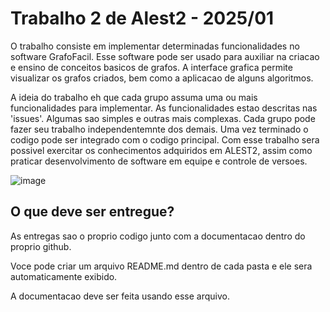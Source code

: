 # Trabalho 2 de Alest2 - 2025/01

O trabalho consiste em implementar determinadas funcionalidades no software GrafoFacil. 
Esse software pode ser usado para auxiliar na criacao e ensino de conceitos basicos de grafos.
A interface grafica permite visualizar os grafos criados, bem como a aplicacao de alguns algoritmos.

A ideia do trabalho eh que cada grupo assuma uma ou mais funcionalidades para implementar. As funcionalidades estao descritas nas 'issues'.
Algumas sao simples e outras mais complexas.
Cada grupo pode fazer seu trabalho independentemnte dos demais. Uma vez terminado o codigo pode ser integrado com o codigo principal.
Com esse trabalho sera possivel exercitar os conhecimentos adquiridos em ALEST2, assim como praticar desenvolvimento de software em equipe e controle de versoes.

![image](https://github.com/user-attachments/assets/aed312e0-569b-4822-8243-0a8b718b2468)

## O que deve ser entregue?
As entregas sao o proprio codigo junto com a documentacao dentro do proprio github. 

Voce pode criar um arquivo README.md dentro de cada pasta e ele sera automaticamente exibido.

A documentacao deve ser feita usando esse arquivo.
